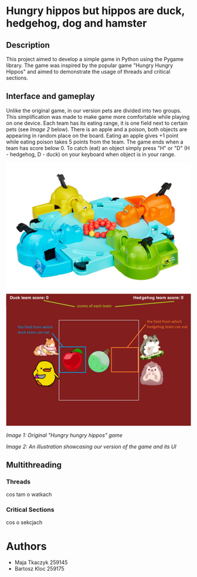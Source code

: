 # Hungry hippos but hippos are duck, hedgehog, dog and hamster

## Description
This project aimed to develop a simple game in Python using the Pygame library. The game was inspired by the popular game "Hungry Hungry Hippos" and aimed to demonstrate the usage of threads and critical sections.

## Interface and gameplay
Unlike the original game, in our version pets are divided into two groups. This simplification was made to make game more comfortable while playing on one device. Each team has its eating range, it is one field next to certain pets (see *Image 2* below). There is an apple and a poison, both objects are appearing in random place on the board. Eating an apple gives +1 point while eating poison takes 5 points from the team. The game ends when a team has score below 0. To catch (eat) an object simply press "H" or "D" (H - hedgehog, D - duck) on your keyboard when object is in your range.

![Image 1](assets/original.jpg) ![Image 2](assets/preview.jpg)

*Image 1: Original "Hungry hungry hippos" game*

*Image 2: An illustration showcasing our version of the game and its UI*

## Multithreading

### Threads
cos tam o watkach

### Critical Sections
cos o sekcjach
# Authors

- Maja Tkaczyk 259145
- Bartosz Kloc 259175

